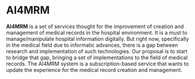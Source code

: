 # AI4MRM
**AI4MRM** is a set of services thought for the improvement of creation and management of medical records in the hospital environment.
It is a must to manage/manipulate hospital information digitally. But right now, specifically in the medical field due to informatic advances, there is a gap between research and implementation of such technologies. Our proposal is to start to bridge that gap, bringing a set of implementations to the field of medical records.
The AI4MRM system is a subscription-based service that wants to update the experience for the medical record creation and management.
